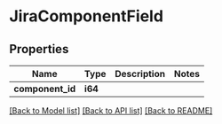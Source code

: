 # JiraComponentField

## Properties

Name | Type | Description | Notes
------------ | ------------- | ------------- | -------------
**component_id** | **i64** |  | 

[[Back to Model list]](../README.md#documentation-for-models) [[Back to API list]](../README.md#documentation-for-api-endpoints) [[Back to README]](../README.md)


